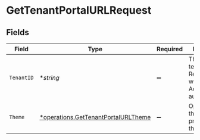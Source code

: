 # GetTenantPortalURLRequest


## Fields

| Field                                                                                     | Type                                                                                      | Required                                                                                  | Description                                                                               |
| ----------------------------------------------------------------------------------------- | ----------------------------------------------------------------------------------------- | ----------------------------------------------------------------------------------------- | ----------------------------------------------------------------------------------------- |
| `TenantID`                                                                                | **string*                                                                                 | :heavy_minus_sign:                                                                        | The ID of the tenant. Required when using AdminApiKey authentication.                     |
| `Theme`                                                                                   | [*operations.GetTenantPortalURLTheme](../../models/operations/gettenantportalurltheme.md) | :heavy_minus_sign:                                                                        | Optional theme preference for the portal.                                                 |